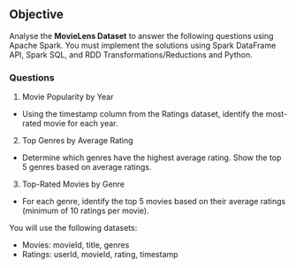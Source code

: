 ## Objective
Analyse the __MovieLens Dataset__ to answer the following questions using Apache Spark. You must implement the solutions using Spark DataFrame API, Spark SQL, and RDD Transformations/Reductions and Python.

### Questions

1. Movie Popularity by Year
- Using the timestamp column from the Ratings dataset, identify the most-rated movie for each year.
2. Top Genres by Average Rating
- Determine which genres have the highest average rating. Show the top 5 genres based on average ratings.
3. Top-Rated Movies by Genre
- For each genre, identify the top 5 movies based on their average ratings (minimum of 10 ratings per movie).

You will use the following datasets:
- Movies: movieId, title, genres
- Ratings: userId, movieId, rating, timestamp